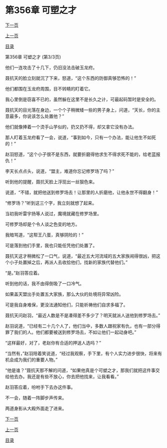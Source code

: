 <h1>第356章    可塑之才</h1>
            <div><p><a href="./1068_%E7%AC%AC357%E7%AB%A0_%E5%90%84%E5%AE%89%E5%A4%A9%E5%91%BD.md">下一页</a></p><p><a href="./1066_%E7%AC%AC356%E7%AB%A0_%E5%8F%AF%E5%A1%91%E4%B9%8B%E6%89%8D.md">上一页</a></p><p><a href="../">目录</a></p></div>
            <div><p>第356章    可塑之才 (第3/3页)</p><p>他们一连攻击了十几下，仍旧没法击破玉龙府。</p><p>聂抗天的脸立刻就沉了下来，怒道，“这个东西的防御真够恐怖的！”</p><p>他们都围在玉龙府周围，目不转睛的盯着它。</p><p>我心里倒是窃喜不已的，虽然躲在这里不是长久之计，可最起码暂时是安全的。</p><p>聂抗天的目光落在身边，一个个子稍微矮一些的男子身上，问道，“天长，你的主意最多，你说该怎么处置他？”</p><p>他们就像捧着一个烫手山芋似的，扔又扔不得，却又拿它没有办法。</p><p>那人盯着玉龙府看了一会，说道，“事到如今，只有一个办法，能让他生不如死的！”</p><p>赵羽怒道，“这个小子很不是东西，就要折磨得他求生不得求死不能的，给老蓝报仇！”</p><p>李天长点点头，说道，“盟主，难道你忘记修罗场了吗？”</p><p>听到他的提醒，聂抗天脸上浮现出一丝狠色来。</p><p>说道，“不错，就把他送到修罗场去！让那里的人折磨他，让他永世不得翻身！”</p><p>“修罗场？”听到这三个字，我立刻就想了起来。</p><p>当初我听雷宇扬等人说过，魔境就藏在修罗场里。</p><p>可修罗场却是个令人谈之色变的地方。</p><p>我暗骂道，“这帮王八蛋，真够阴险的！”</p><p>可是落到他们手里，我也只能任凭他们处置了。</p><p>聂抗天这才稍微松了一口气，说道，“最近五大河流域的五大家族闹得很凶，把这个小子处置掉之后，再派人去收拾他们，找新的家族代替他们。”</p><p>“是。”赵羽答应着。</p><p>听到他的话，我不由得倒吸了一口冷气。</p><p>如果盖天盟出手处置五大家族，那么大伙的处境将异常凶险。</p><p>可是我自身难保，更没法通知他们，只能祈祷他们自求多福了。</p><p>聂抗天问赵羽，“最近人数是不是凑得差不多少了？明天就派人送他到修罗场去。”</p><p>赵羽说道，“已经有二十几个人了，他们当中，多数人跟祝家有仇，也有一部分得罪了我们的人。他们都要被送到修罗场去，不如让他们一起动身吧。”</p><p>“这样最好，对了，老赵你有合适的押送人选吗？”</p><p>“当然有，”赵羽陪着笑说道，“经过我观察，手下里，有个人实力进步很快，将来有机会成为我们的重要人物。”</p><p>“他是谁？”聂抗天那不解的问道，“如果他真是个可塑之才，那我们就把这件事交给他去办。我还是有些不放心，你去把他找来，让我看看。”</p><p>赵羽答应着，吩咐手下去办这件事。</p><p>不一会，随着一阵脚步声传来。</p><p>两道身影从大殿外面走了进来。</p></div>
            <div><p><a href="./1068_%E7%AC%AC357%E7%AB%A0_%E5%90%84%E5%AE%89%E5%A4%A9%E5%91%BD.md">下一页</a></p><p><a href="./1066_%E7%AC%AC356%E7%AB%A0_%E5%8F%AF%E5%A1%91%E4%B9%8B%E6%89%8D.md">上一页</a></p><p><a href="../">目录</a></p></div>